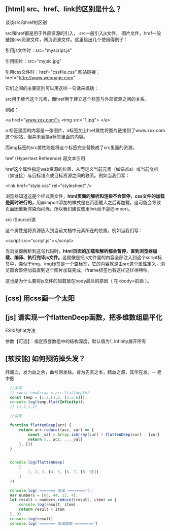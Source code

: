 
## [html] src、href、link的区别是什么？

  谈谈src和href的区别
  
  src和href都是用于外部资源的引入， src一般引入js文件， 图片文件，href一般链接css资源文件，网页资源文件。这里给出几个使用得例子：

  引用js文件时：src="myscript.js"
  
  引用图片：src="mypic.jpg"
  
  引用css文件时：href="cssfile.css"
  网站链接：href="http://www.webpage.com"
  
  它们之间的主要区别可以用这样一句话来概括：

  src用于替代这个元素，而href用于建立这个标签与外部资源之间的关系。

  例如：

  &lt;a href="www.xxx.com">
    &lt;img src="1.jpg">
  &lt;/a>
  
  a 标签里面的内容是一张图片，a标签加上href属性将图片链接到了www.xxx.com这个网站，但并未替换a标签里面的内容。

  而img标签的src属性则是将这个标签完全替换成了src里面的资源。

  href (Hypertext Reference) 超文本引用

  href这个属性指定web资源的位置，从而定义当前元素（如锚点a）或当前文档（如链接）与目标锚点或目标资源之间的联系。例如当我们写：

  &lt;link href="style.css" rel="stylesheet" />

  浏览器知道这是个样式表文件，<b>html页面的解析和渲染不会暂停，css文件的加载是同时进行的，</b>用@import添加的样式是在页面载入之后再加载，这可能会导致页面因重新渲染而闪烁。所以我们建议使用link而不是@import。

  src (Source)源

  这个属性是将资源嵌入到当前文档中元素所在的位置。例如当我们写：

  &lt;script src="script.js">&lt;/script>

  当浏览器解析到这句代码时，<b>html页面的加载和解析都会暂停，直到浏览器加载、编译、执行完毕js文件。</b>这就像是把js文件里的内容全部注入到这个script标签中，类似于img，img标签是一个空标签，它的内容就是由src这个属性定义，浏览器会暂停加载直到这个图片加载完成，iframe标签也有这样这样得特性。

  这也是为什么要将js文件的加载放在body最后的原因（ 在&lt;body>前面 ）。


## [css] 用css画一个太阳

## [js] 请实现一个flattenDeep函数，把多维数组扁平化

  ES10的flat方法

  参数【可选】：指定嵌套数组中的结构深度，默认值为1, Infinity展开所有

## [软技能] 如何预防掉头发？

  肝藏血，发为血之余，血亏则发枯。肾为先天之本，精血之源，其华在发。-- 老中医

```javascript
  //手写
  // const newArray = arr.flat(depth)
  const temp = [1,2,[1,2, [3,5,6]]];
  console.log(temp.flat(Infinity));
  // [1,2,1,2]

  //实现

  function flattenDeep(arr) {
      return arr.reduce((acc, cur) => {
          const _val = Array.isArray(cur) ? flattenDeep(cur) : [cur]
          return [...acc, ..._val]
      }, [])
  }


  console.log(flattenDeep(
      [
          1, 2, 3, [4, 5, [6, 7, [8, 9]]]
      ]
  ))

  console.log('======= 测试 ========');
  var numbers = [65, 44, 12, 4];
  let result = numbers.reduce((result, item) => {
      console.log(result, item)
      return result + item
  }, 0)
  console.log(result)
  console.log('======= 测试结束 ========')
```
